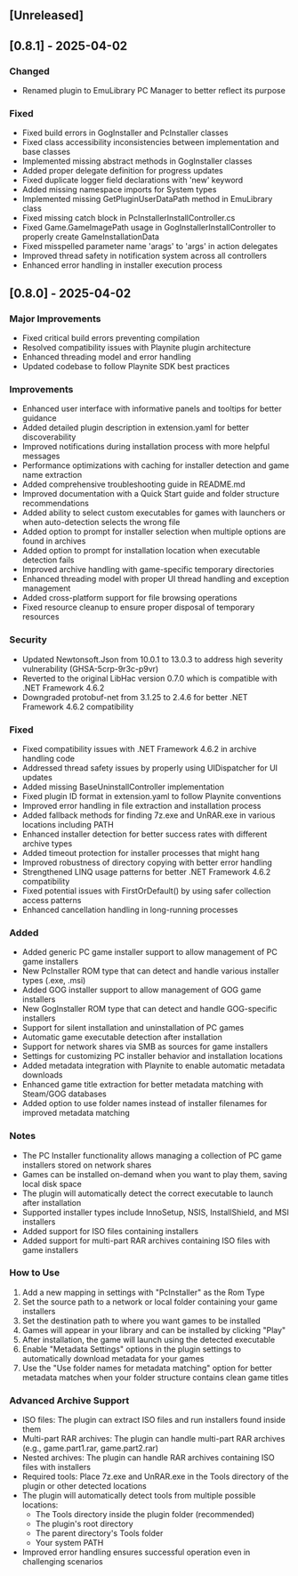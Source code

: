 ## [Unreleased]

## [0.8.1] - 2025-04-02
### Changed
- Renamed plugin to EmuLibrary PC Manager to better reflect its purpose

### Fixed
- Fixed build errors in GogInstaller and PcInstaller classes
- Fixed class accessibility inconsistencies between implementation and base classes
- Implemented missing abstract methods in GogInstaller classes
- Added proper delegate definition for progress updates
- Fixed duplicate logger field declarations with 'new' keyword
- Added missing namespace imports for System types
- Implemented missing GetPluginUserDataPath method in EmuLibrary class
- Fixed missing catch block in PcInstallerInstallController.cs
- Fixed Game.GameImagePath usage in GogInstallerInstallController to properly create GameInstallationData
- Fixed misspelled parameter name 'arags' to 'args' in action delegates
- Improved thread safety in notification system across all controllers
- Enhanced error handling in installer execution process

## [0.8.0] - 2025-04-02
### Major Improvements
- Fixed critical build errors preventing compilation
- Resolved compatibility issues with Playnite plugin architecture
- Enhanced threading model and error handling
- Updated codebase to follow Playnite SDK best practices

### Improvements
- Enhanced user interface with informative panels and tooltips for better guidance
- Added detailed plugin description in extension.yaml for better discoverability
- Improved notifications during installation process with more helpful messages
- Performance optimizations with caching for installer detection and game name extraction
- Added comprehensive troubleshooting guide in README.md
- Improved documentation with a Quick Start guide and folder structure recommendations
- Added ability to select custom executables for games with launchers or when auto-detection selects the wrong file
- Added option to prompt for installer selection when multiple options are found in archives
- Added option to prompt for installation location when executable detection fails
- Improved archive handling with game-specific temporary directories
- Enhanced threading model with proper UI thread handling and exception management
- Added cross-platform support for file browsing operations
- Fixed resource cleanup to ensure proper disposal of temporary resources
### Security
- Updated Newtonsoft.Json from 10.0.1 to 13.0.3 to address high severity vulnerability (GHSA-5crp-9r3c-p9vr)
- Reverted to the original LibHac version 0.7.0 which is compatible with .NET Framework 4.6.2
- Downgraded protobuf-net from 3.1.25 to 2.4.6 for better .NET Framework 4.6.2 compatibility

### Fixed
- Fixed compatibility issues with .NET Framework 4.6.2 in archive handling code
- Addressed thread safety issues by properly using UIDispatcher for UI updates
- Added missing BaseUninstallController implementation
- Fixed plugin ID format in extension.yaml to follow Playnite conventions
- Improved error handling in file extraction and installation process
- Added fallback methods for finding 7z.exe and UnRAR.exe in various locations including PATH
- Enhanced installer detection for better success rates with different archive types
- Added timeout protection for installer processes that might hang
- Improved robustness of directory copying with better error handling
- Strengthened LINQ usage patterns for better .NET Framework 4.6.2 compatibility
- Fixed potential issues with FirstOrDefault() by using safer collection access patterns
- Enhanced cancellation handling in long-running processes
### Added
- Added generic PC game installer support to allow management of PC game installers
- New PcInstaller ROM type that can detect and handle various installer types (.exe, .msi)
- Added GOG installer support to allow management of GOG game installers
- New GogInstaller ROM type that can detect and handle GOG-specific installers
- Support for silent installation and uninstallation of PC games
- Automatic game executable detection after installation
- Support for network shares via SMB as sources for game installers
- Settings for customizing PC installer behavior and installation locations
- Added metadata integration with Playnite to enable automatic metadata downloads
- Enhanced game title extraction for better metadata matching with Steam/GOG databases
- Added option to use folder names instead of installer filenames for improved metadata matching

### Notes
- The PC Installer functionality allows managing a collection of PC game installers stored on network shares
- Games can be installed on-demand when you want to play them, saving local disk space
- The plugin will automatically detect the correct executable to launch after installation
- Supported installer types include InnoSetup, NSIS, InstallShield, and MSI installers
- Added support for ISO files containing installers
- Added support for multi-part RAR archives containing ISO files with game installers

### How to Use
1. Add a new mapping in settings with "PcInstaller" as the Rom Type
2. Set the source path to a network or local folder containing your game installers
3. Set the destination path to where you want games to be installed
4. Games will appear in your library and can be installed by clicking "Play"
5. After installation, the game will launch using the detected executable
6. Enable "Metadata Settings" options in the plugin settings to automatically download metadata for your games
7. Use the "Use folder names for metadata matching" option for better metadata matches when your folder structure contains clean game titles

### Advanced Archive Support
- ISO files: The plugin can extract ISO files and run installers found inside them
- Multi-part RAR archives: The plugin can handle multi-part RAR archives (e.g., game.part1.rar, game.part2.rar)
- Nested archives: The plugin can handle RAR archives containing ISO files with installers
- Required tools: Place 7z.exe and UnRAR.exe in the Tools directory of the plugin or other detected locations
- The plugin will automatically detect tools from multiple possible locations:
  - The Tools directory inside the plugin folder (recommended)
  - The plugin's root directory
  - The parent directory's Tools folder
  - Your system PATH
- Improved error handling ensures successful operation even in challenging scenarios
